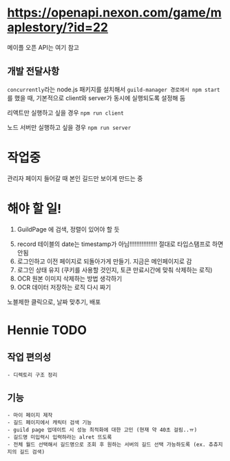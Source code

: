 # https://openapi.nexon.com/game/maplestory/?id=22

메이플 오픈 API는 여기 참고


## 개발 전달사항
`concurrently`라는 node.js 패키지를 설치해서 `guild-manager 경로에서 npm start`를 했을 때, 기본적으로 client와 server가 동시에 실행되도록 설정해 둠
   
리액트만 실행하고 싶을 경우 `npm run client`

노드 서버만 실행하고 싶을 경우 `npm run server`

# 작업중
관리자 페이지 들어갈 때 본인 길드만 보이게 만드는 중

# 해야 할 일!
1. GuildPage 에 검색, 정렬이 있어야 할 듯
<!-- 2. Adminpage : DB에서 길드 코드와 n주차 조회해서 데이터 불러오기 -->
<!-- 3. API 호출을 최소화 해야 할 것 같음 (길드 고유키와 길드 정보를 조회하고 있는데 2회 호출하는 것으로 찍힘) -->
<!-- 4. 회원가입 이름, 이메일 중복 시 무언가 출력되게 만들기 -->
5. record 테이블의 date는 timestamp가 아님!!!!!!!!!!!!!!!! 절대로 타입스탬프로 하면 안됨
6. 로그인하고 이전 페이지로 되돌아가게 만들기. 지금은 메인페이지로 감
7. 로그인 상태 유지 (쿠키를 사용할 것인지, 토큰 만료시간에 맞춰 삭제하는 로직)
8. OCR 원본 이미지 삭제하는 방법 생각하기
9. OCR 데이터 저장하는 로직 다시 짜기

노블제한 클릭으로, 날짜 맞추기, 배포 
# Hennie TODO

## 작업 편의성
    - 디렉토리 구조 정리

## 기능  
    - 마이 페이지 제작
    - 길드 페이지에서 캐릭터 검색 기능
    - guild page 업데이트 시 성능 최적화에 대한 고민 (현재 약 40초 걸림..ㅠ)
    - 길드명 미입력시 입력하라는 alret 뜨도록
    - 전체 월드 선택해서 길드명으로 조회 후 원하는 서버의 길드 선택 가능하도록 (ex. 츄츄지지의 길드 검색)
